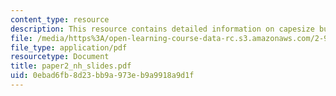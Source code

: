 ```yaml
---
content_type: resource
description: This resource contains detailed information on capesize bulk carriers.
file: /media/https%3A/open-learning-course-data-rc.s3.amazonaws.com/2-964-economics-of-marine-transportation-industries-fall-2006/0ebad6fb8d23bb9a973eb9a9918a9d1f_paper2_nh_slides.pdf
file_type: application/pdf
resourcetype: Document
title: paper2_nh_slides.pdf
uid: 0ebad6fb-8d23-bb9a-973e-b9a9918a9d1f
---
```

